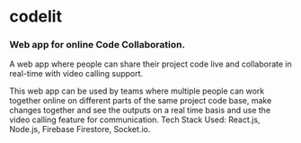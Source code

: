 <h1>codelit</h1>
<h3>Web app for online Code Collaboration.</h3>
<p>A web app where people can share their project code live and collaborate in real-time with video calling support.</p>
<p>This web app can be used by teams where multiple people can work together online on different parts of the same project code base, make changes together and see the outputs on a real time basis and use the video calling feature for communication.
Tech Stack Used: React.js, Node.js, Firebase Firestore, Socket.io.</p>
